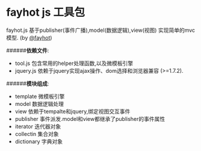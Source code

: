fayhot js 工具包
======
[@fayhot]:http://weibo.com/fayhot
fayhot.js 基于publisher(事件广播),model(数据逻辑),view(视图) 实现简单的mvc模型. (by [@fayhot])

######**依赖文件**:
+ tool.js   包含常用的helper处理函数,以及微模板引擎
+ jquery.js 依赖于jquery实现ajax操作、dom选择和浏览器兼容 (>=1.7.2).

######**模块组成**:
+ template 微模板引擎
+ model    数据逻辑处理
+ view     依赖于tempalte和jquery,绑定视图交互事件
+ publisher 事件派发.model和view都继承了publisher的事件属性
+ iterator  迭代器对象
+ collectin 集合对象
+ dictionary 字典对象

